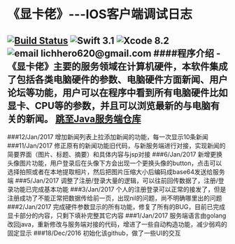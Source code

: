 # 《显卡佬》---IOS客户端调试日志
[![Build Status](https://travis-ci.org/liangzaize/IOS.svg?branch=master)](https://travis-ci.org/liangzaize/IOS)
![Swift 3.1](https://img.shields.io/badge/Swift-3.1-orange.svg?style=flat)
![Xcode 8.2](https://img.shields.io/badge/Xcode-8.2-blue.svg?style=flat)
![email lichhero620@gmail.com](https://img.shields.io/badge/email-lichhero620@gmail.com-yellow.svg?style=flat)
####程序介绍
-《显卡佬》主要的服务领域在计算机硬件，本软件集成了包括各类电脑硬件的参数、电脑硬件方面新闻、用户论坛等功能，用户可以在程序中看到所有电脑硬件比如显卡、CPU等的参数，并且可以浏览最新的与电脑有关的新闻。
[跳至Java服务端仓库](https://github.com/liangzaize/Java)
---
###12/Jan/2017
增加新闻列表上拉添加新闻的功能，每一次显示10条新闻
###11/Jan/2017
修正原有的新闻功能旧代码，与新服务端进行对接，实现新闻的简要界面（图片、标题、摘要）和具体内容与jsp对接
###6/Jan/2017
新增更换头像图片功能，用户登录后在头像下方会出现一个更换头像的button，点击可以选择拍照或者在本地提取相片，然后把图片压缩大小后编码成base64发送给服务端
###5/Jan/2017
调整了注册/登录大量的逻辑，可以往前回传数据了，注册/登录功能已完成基本功能
###3/Jan/2017
个人的注册登录可以正常的接发了，但是注册成功了不能正常把数据传给前一页，出现nil的问题，尚不明确哪里出的问题
###2/Jan/2017
完成硬件参数显示的所有功能，修复了所有的BUG，目前已完成显卡部分的内容，只剩下填补完整其它内容
###1/Jan/2017
服务端语言由golang改回java，重新修改与服务端对接的代码，增进了一些自动构造功能，减少弱鸡的固定显示
###18/Dec/2016
初始化该github，做了一些UI的交互
